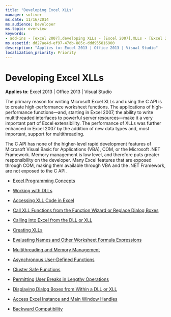 ```yaml
---
title: "Developing Excel XLLs"
manager: soliver
ms.date: 11/16/2014
ms.audience: Developer
ms.topic: overview
keywords:
- add-ins - [excel 2007],developing XLLs - [Excel 2007],XLLs - [Excel 2007], developing
ms.assetid: dd27ae4d-ef97-47db-885c-ddd955816900
description: "Applies to: Excel 2013 | Office 2013 | Visual Studio"
localization_priority: Priority
---
```


# Developing Excel XLLs

**Applies to**: Excel 2013 | Office 2013 | Visual Studio 
  
The primary reason for writing Microsoft Excel XLLs and using the C API is to create high-performance worksheet functions. The applications of high-performance functions—and, starting in Excel 2007, the ability to write multithreaded interfaces to powerful server resources—make it a very important part of Excel extensibility. The performance of XLLs was further enhanced in Excel 2007 by the addition of new data types and, most important, support for multithreading.
  
The C API has none of the higher-level rapid development features of Microsoft Visual Basic for Applications (VBA), COM, or the Microsoft .NET Framework. Memory management is low level, and therefore puts greater responsibility on the developer. Many Excel features that are exposed through COM, making them available through VBA and the .NET Framework, are not exposed to the C API.


- [Excel Programming Concepts](excel-programming-concepts.md)
  
- [Working with DLLs](working-with-dlls.md)
  
- [Accessing XLL Code in Excel](accessing-xll-code-in-excel.md)
  
- [Call XLL Functions from the Function Wizard or Replace Dialog Boxes](how-to-call-xll-functions-from-the-function-wizard-or-replace-dialog-boxes.md)
  
- [Calling into Excel from the DLL or XLL](calling-into-excel-from-the-dll-or-xll.md)
  
- [Creating XLLs](creating-xlls.md)
  
- [Evaluating Names and Other Worksheet Formula Expressions](evaluating-names-and-other-worksheet-formula-expressions.md)
  
- [Multithreading and Memory Management](multithreading-and-memory-management.md)
  
- [Asynchronous User-Defined Functions](asynchronous-user-defined-functions.md)
  
- [Cluster Safe Functions](cluster-safe-functions.md)
  
- [Permitting User Breaks in Lengthy Operations](permitting-user-breaks-in-lengthy-operations.md)
  
- [Displaying Dialog Boxes from Within a DLL or XLL](displaying-dialog-boxes-from-within-a-dll-or-xll.md)
  
- [Access Excel Instance and Main Window Handles](how-to-access-excel-instance-and-main-window-handles.md)
  
- [Backward Compatibility](backward-compatibility.md)
  

